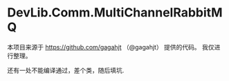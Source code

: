 # DevLib.Comm.MultiChannelRabbitMQ

本项目来源于 https://github.com/gagahjt （@gagahjt） 提供的代码。 我仅进行整理。



还有一处不能编译通过，差个类，随后填坑. 